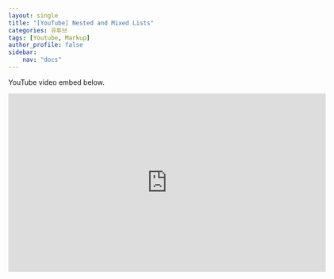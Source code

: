 ```yaml
---
layout: single
title: "[YouTube] Nested and Mixed Lists"
categories: 유튜브
tags: [Youtube, Markup]
author_profile: false
sidebar:
    nav: "docs"
---
```


YouTube video embed below.

<iframe width="640" height="360" src="https://www.youtube-nocookie.com/embed/-PVofD2A9t8?controls=0" frameborder="0" allowfullscreen></iframe>